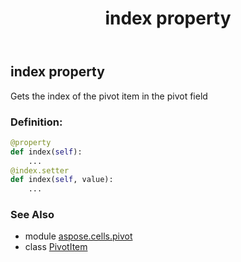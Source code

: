 ﻿---
title: index property
second_title: Aspose.Cells for Python via .NET API References
description: 
type: docs
weight: 70
url: /aspose.cells.pivot/pivotitem/index/
is_root: false
---

## index property


Gets the index of the pivot item in the pivot field
### Definition:
```python
@property
def index(self):
    ...
@index.setter
def index(self, value):
    ...
```

### See Also
* module [aspose.cells.pivot](../../)
* class [PivotItem](/cells/python-net/aspose.cells.pivot/pivotitem)
